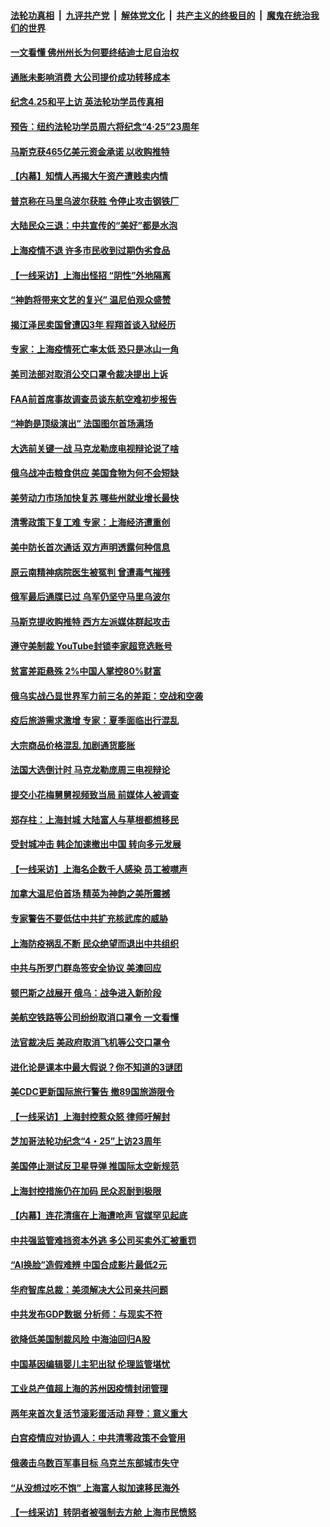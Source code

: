 ####  [法轮功真相](../../../../basic/blob/master/README.md?t=04221301) &nbsp;|&nbsp; [九评共产党](../../../../9ping.md/blob/master/README.md?t=04221301) &nbsp;|&nbsp; [解体党文化](../../../../jtdwh.md/blob/master/README.md?t=04221301)  &nbsp;|&nbsp; [共产主义的终极目的](../../../../gczydzjmd.md/blob/master/README.md?t=04221301) &nbsp;|&nbsp; [魔鬼在统治我们的世界](../../../../mgztzwmdsj.md/blob/master/README.md?t=04221301) 

#### [一文看懂 佛州州长为何要终结迪士尼自治权](../pages/nf4514/n13717130.md?t=04221301) 

#### [通胀未影响消费 大公司提价成功转移成本](../pages/nf4514/n13717067.md?t=04221301) 

#### [纪念4.25和平上访 英法轮功学员传真相](../pages/nf4514/n13717160.md?t=04221301) 

#### [预告：纽约法轮功学员周六将纪念“4‧25”23周年](../pages/nf4514/n13716636.md?t=04221301) 

#### [马斯克获465亿美元资金承诺 以收购推特](../pages/nf4514/n13717068.md?t=04221301) 

#### [【内幕】知情人再揭大午资产遭贱卖内情](../pages/nf4514/n13716701.md?t=04221301) 

#### [普京称在马里乌波尔获胜 令停止攻击钢铁厂](../pages/nf4514/n13716892.md?t=04221301) 

#### [大陆民众三退：中共宣传的“美好”都是水泡](../pages/nf4514/n13716028.md?t=04221301) 

#### [上海疫情不退 许多市民收到过期伪劣食品](../pages/nf4514/n13716680.md?t=04221301) 

#### [【一线采访】上海出怪招 “阴性”外地隔离](../pages/nf4514/n13716379.md?t=04221301) 

#### [“神韵将带来文艺的复兴” 温尼伯观众盛赞](../pages/nf4514/n13716749.md?t=04221301) 

#### [揭江泽民卖国曾遭囚3年 程翔首谈入狱经历](../pages/nf4514/n13716653.md?t=04221301) 

#### [专家：上海疫情死亡率太低 恐只是冰山一角](../pages/nf4514/n13716359.md?t=04221301) 

#### [美司法部对取消公交口罩令裁决提出上诉](../pages/nf4514/n13716568.md?t=04221301) 

#### [FAA前首席事故调查员谈东航空难初步报告](../pages/nf4514/n13716349.md?t=04221301) 

#### [“神韵是顶级演出” 法国图尔首场满场](../pages/nf4514/n13716371.md?t=04221301) 

#### [大选前关键一战 马克龙勒庞电视辩论说了啥](../pages/nf4514/n13716307.md?t=04221301) 

#### [俄乌战冲击粮食供应 美国食物为何不会短缺](../pages/nf4514/n13716268.md?t=04221301) 

#### [美劳动力市场加快复苏 哪些州就业增长最快](../pages/nf4514/n13716196.md?t=04221301) 

#### [清零政策下复工难 专家：上海经济遭重创](../pages/nf4514/n13716149.md?t=04221301) 

#### [美中防长首次通话 双方声明透露何种信息](../pages/nf4514/n13716267.md?t=04221301) 

#### [原云南精神病院医生被冤判 曾遭毒气摧残](../pages/nf4514/n13714548.md?t=04221301) 

#### [俄军最后通牒已过 乌军仍坚守马里乌波尔](../pages/nf4514/n13716019.md?t=04221301) 

#### [马斯克提收购推特 西方左派媒体群起攻击](../pages/nf4514/n13716235.md?t=04221301) 

#### [遵守美制裁 YouTube封锁李家超竞选账号](../pages/nf4514/n13716226.md?t=04221301) 

#### [贫富差距悬殊 2%中国人掌控80%财富](../pages/nf4514/n13716239.md?t=04221301) 

#### [俄乌实战凸显世界军力前三名的差距：空战和空袭](../pages/nf4514/n13713544.md?t=04221301) 

#### [疫后旅游需求激增 专家：夏季面临出行混乱](../pages/nf4514/n13716222.md?t=04221301) 

#### [大宗商品价格混乱 加剧通货膨胀](../pages/nf4514/n13716191.md?t=04221301) 

#### [法国大选倒计时 马克龙勒庞周三电视辩论](../pages/nf4514/n13716072.md?t=04221301) 

#### [提交小花梅舅舅视频致当局 前媒体人被调查](../pages/nf4514/n13716128.md?t=04221301) 

#### [郑存柱：上海封城 大陆富人与草根都想移民](../pages/nf4514/n13715633.md?t=04221301) 

#### [受封城冲击 韩企加速撤出中国 转向多元发展](../pages/nf4514/n13715873.md?t=04221301) 

#### [【一线采访】上海名企数千人感染 员工被噤声](../pages/nf4514/n13715401.md?t=04221301) 

#### [加拿大温尼伯首场 精英为神韵之美所震撼](../pages/nf4514/n13715861.md?t=04221301) 

#### [专家警告不要低估中共扩充核武库的威胁](../pages/nf4514/n13715671.md?t=04221301) 

#### [上海防疫祸乱不断 民众绝望而退出中共组织](../pages/nf4514/n13715295.md?t=04221301) 

#### [中共与所罗门群岛签安全协议 美澳回应](../pages/nf4514/n13715535.md?t=04221301) 

#### [顿巴斯之战展开 俄乌：战争进入新阶段](../pages/nf4514/n13715451.md?t=04221301) 

#### [美航空铁路等公司纷纷取消口罩令 一文看懂](../pages/nf4514/n13715421.md?t=04221301) 

#### [法官裁决后 美政府取消飞机等公交口罩令](../pages/nf4514/n13714790.md?t=04221301) 

#### [进化论是课本中最大假说？你不知道的3谜团](../pages/nf4514/n13712834.md?t=04221301) 

#### [美CDC更新国际旅行警告 撤89国旅游限令](../pages/nf4514/n13715225.md?t=04221301) 

#### [【一线采访】上海封控惹众怒 律师吁解封](../pages/nf4514/n13715132.md?t=04221301) 

#### [芝加哥法轮功纪念“4・25”上访23周年](../pages/nf4514/n13714113.md?t=04221301) 

#### [美国停止测试反卫星导弹 推国际太空新规范](../pages/nf4514/n13714941.md?t=04221301) 

#### [上海封控措施仍在加码 民众忍耐到极限](../pages/nf4514/n13714800.md?t=04221301) 

#### [【内幕】连花清瘟在上海遭呛声 官媒罕见起底](../pages/nf4514/n13714674.md?t=04221301) 

#### [中共强监管难挡资本外逃 多公司买卖外汇被重罚](../pages/nf4514/n13714794.md?t=04221301) 

#### [“AI换脸”造假难辨 中国合成影片最低2元](../pages/nf4514/n13714947.md?t=04221301) 

#### [华府智库总裁：美须解决大公司亲共问题](../pages/nf4514/n13714811.md?t=04221301) 

#### [中共发布GDP数据 分析师：与现实不符](../pages/nf4514/n13714759.md?t=04221301) 

#### [欲降低美国制裁风险 中海油回归A股](../pages/nf4514/n13714807.md?t=04221301) 

#### [中国基因编辑婴儿主犯出狱 伦理监管堪忧](../pages/nf4514/n13714830.md?t=04221301) 

#### [工业总产值超上海的苏州因疫情封闭管理](../pages/nf4514/n13714802.md?t=04221301) 

#### [两年来首次复活节滚彩蛋活动 拜登：意义重大](../pages/nf4514/n13714695.md?t=04221301) 

#### [白宫疫情应对协调人：中共清零政策不会管用](../pages/nf4514/n13714634.md?t=04221301) 

#### [俄袭击乌数百军事目标 乌克兰东部城市失守](../pages/nf4514/n13714475.md?t=04221301) 

#### [“从没想过吃不饱” 上海富人拟加速移民海外](../pages/nf4514/n13714535.md?t=04221301) 

#### [【一线采访】转阴者被强制去方舱 上海市民愤怒](../pages/nf4514/n13714476.md?t=04221301) 

